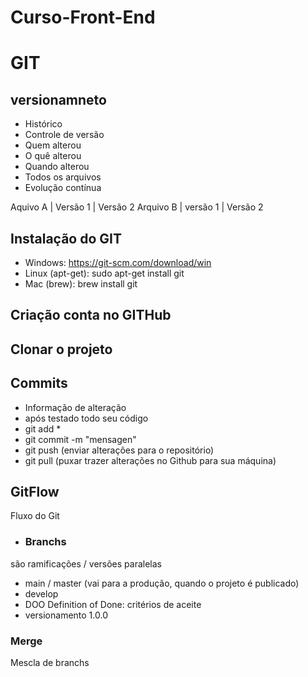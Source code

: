 # Curso-Front-End



# GIT
## versionamneto
- Histórico
- Controle de versão
- Quem alterou
- O quê alterou
- Quando alterou
- Todos os arquivos
- Evolução  contínua


Aquivo A | Versão 1 | Versão 2
Arquivo B | versão 1 | Versão 2

## Instalação do GIT

- Windows: https://git-scm.com/download/win
- Linux (apt-get): sudo apt-get install git
- Mac (brew): brew install git

## Criação conta no GITHub

## Clonar o projeto



## Commits
 - Informação de alteração
 - após testado  todo seu código 
 - git add *
 - git commit -m "mensagen"
 - git push (enviar alterações para o repositório)
 - git pull (puxar trazer alterações no Github para sua máquina)
 ## GitFlow
 Fluxo do Git

 - ### Branchs
 são ramificações / versões paralelas

 - main / master (vai para a produção, quando o projeto é publicado)
 - develop
 - DOO Definition of Done: critérios de aceite
 - versionamento 1.0.0

 ### Merge
 Mescla de branchs
